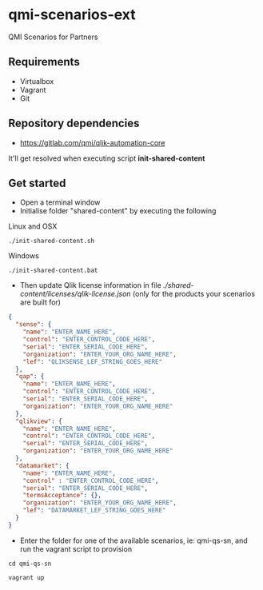 # qmi-scenarios-ext

QMI Scenarios for Partners

## Requirements
* Virtualbox
* Vagrant
* Git

## Repository dependencies
* https://gitlab.com/qmi/qlik-automation-core

It'll get resolved when executing script **init-shared-content**

## Get started
* Open a terminal window
* Initialise folder "shared-content" by executing the following

Linux and OSX
```
./init-shared-content.sh

```
Windows
```
./init-shared-content.bat

```

* Then update Qlik license information in file *./shared-content/licenses/qlik-license.json* (only for the products your scenarios are built for)
```json
{
  "sense": {
    "name": "ENTER_NAME_HERE",
    "control": "ENTER_CONTROL_CODE_HERE",
    "serial": "ENTER_SERIAL_CODE_HERE",
    "organization": "ENTER_YOUR_ORG_NAME_HERE",
    "lef": "QLIKSENSE_LEF_STRING_GOES_HERE"
  },
  "qap": {
    "name": "ENTER_NAME_HERE",
    "control": "ENTER_CONTROL_CODE_HERE",
    "serial": "ENTER_SERIAL_CODE_HERE",
    "organization": "ENTER_YOUR_ORG_NAME_HERE"
  },
  "qlikview": {
    "name": "ENTER_NAME_HERE",
    "control": "ENTER_CONTROL_CODE_HERE",
    "serial": "ENTER_SERIAL_CODE_HERE",
    "organization": "ENTER_YOUR_ORG_NAME_HERE"
  },
  "datamarket": {
    "name": "ENTER_NAME_HERE",
    "control" : "ENTER_CONTROL_CODE_HERE",
    "serial": "ENTER_SERIAL_CODE_HERE",
    "termsAcceptance": {},
    "organization": "ENTER_YOUR_ORG_NAME_HERE",
    "lef": "DATAMARKET_LEF_STRING_GOES_HERE"
  }
}
```

* Enter the folder for one of the available scenarios, ie: qmi-qs-sn, and run the vagrant script to provision
```
cd qmi-qs-sn
```
```
vagrant up
```


